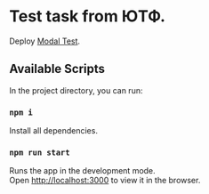 # Test task from ЮТФ.

Deploy [Modal Test](https://65bb82b50295e57269ef7787--exquisite-puffpuff-ad0784.netlify.app/).

## Available Scripts

In the project directory, you can run:

### `npm i`

Install all dependencies.

### `npm run start`

Runs the app in the development mode.\
Open [http://localhost:3000](http://localhost:3000) to view it in the browser.